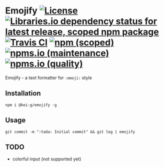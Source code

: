 # Emojify [![License](https://img.shields.io/github/license/kei-g/emojify-js?style=flat)](https://opensource.org/licenses/BSD-3-Clause) [![Libraries.io dependency status for latest release, scoped npm package](https://img.shields.io/librariesio/release/npm/@kei-g/emojify)](https://www.npmjs.com/package/kei-g/emojify?activeTab=dependencies) [![Travis CI](https://img.shields.io/travis/com/kei-g/emojify-js?logo=travis&style=flat)](https://www.travis-ci.com/github/kei-g/emojify-js) [![npm (scoped)](https://img.shields.io/npm/v/@kei-g/emojify-js?logo=npm&style=flat)](https://npmjs.com/@kei-g/emojify-js) [![npms.io (maintenance)](https://img.shields.io/npms-io/maintenance-score/@kei-g/emojify-js?style=flat)](https://npms.io/search?q=%40kei-g%2Femojify-js) [![npms.io (quality)](https://img.shields.io/npms-io/quality-score/@kei-g/emojify-js?style=flat)](https://npms.io/search?q=%40kei-g%2Femojify-js)

Emojify - a text formatter for `:emoji:` style

## Installation

```shell
npm i @kei-g/emojify -g
```

## Usage

```shell
git commit -m ":tada: Initial commit" && git log | emojify
```

## TODO

- colorful input (not supported yet)
